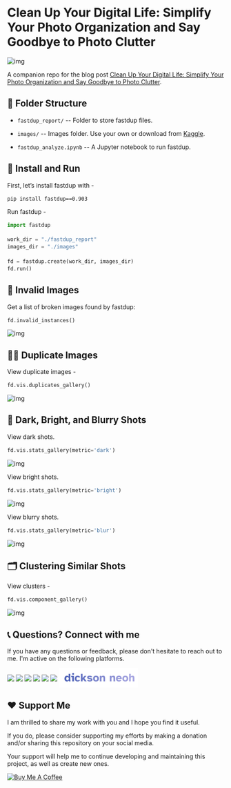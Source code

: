 # Clean Up Your Digital Life: Simplify Your Photo Organization and Say Goodbye to Photo Clutter

![img](https://dicksonneoh.com/images//blog/clean_up_your_digital_life/post_image.gif)

A companion repo for the blog post [Clean Up Your Digital Life: Simplify Your Photo Organization and Say Goodbye to Photo Clutter](https://dicksonneoh.com/blog/clean_up_your_digital_life/).

## 📂 Folder Structure

* `fastdup_report/` -- Folder to store fastdup files.

* `images/` -- Images folder. Use your own or download from [Kaggle](https://www.kaggle.com/datasets/duttadebadri/image-classification).

* `fastdup_analyze.ipynb` -- A Jupyter notebook to run fastdup.


## 🧮 Install and Run
First, let’s install fastdup with -

```
pip install fastdup==0.903
```

Run fastdup -

```python
import fastdup

work_dir = "./fastdup_report"
images_dir = "./images"

fd = fastdup.create(work_dir, images_dir)
fd.run()
```

## 🚫 Invalid Images

Get a list of broken images found by fastdup:

```python
fd.invalid_instances()
```

![img](https://dicksonneoh.com/blog/clean_up_your_digital_life/invalid.png)


## 👯‍♂️ Duplicate Images
View duplicate images - 

```python
fd.vis.duplicates_gallery()
```

![img](https://dicksonneoh.com/blog/clean_up_your_digital_life/duplicates.png)


## 🤳 Dark, Bright, and Blurry Shots

View dark shots.

```python
fd.vis.stats_gallery(metric='dark')
```

![img](https://dicksonneoh.com/blog/clean_up_your_digital_life/dark.png)

View bright shots.

```python
fd.vis.stats_gallery(metric='bright')
```

![img](https://dicksonneoh.com/blog/clean_up_your_digital_life/bright.png)

View blurry shots.

```python
fd.vis.stats_gallery(metric='blur')
```

![img](https://dicksonneoh.com/blog/clean_up_your_digital_life/blur.png)


## 🗂 Clustering Similar Shots
View clusters - 

```python
fd.vis.component_gallery()
```

![img](https://dicksonneoh.com/blog/clean_up_your_digital_life/components.png)

## 📞 Questions? Connect with me
If you have any questions or feedback, please don't hesitate to reach out to me.
I'm active on the following platforms.
<p align="left">
      <a href="https://www.linkedin.com/in/dickson-neoh/" target="blank"><img align="center"
            src="https://img.shields.io/badge/LinkedIn-0077B5?style=for-the-badge&logo=linkedin&logoColor=white" /></a>
      <a href="https://twitter.com/dicksonneoh7" target="blank"><img align="center"
            src="https://img.shields.io/badge/Twitter-1DA1F2?style=for-the-badge&logo=twitter&logoColor=white" /></a>
      <a href="https://github.com/dnth" target="blank"><img align="center"
            src="https://img.shields.io/badge/GitHub-100000?style=for-the-badge&logo=github&logoColor=white" /></a>
      <a href="https://www.youtube.com/channel/UCJckpaGYra_p9ixmEDvYARA" target="blank"><img align="center"
            src="https://img.shields.io/badge/YouTube-FF0000?style=for-the-badge&logo=youtube&logoColor=white" /></a>
      <a href="mailto:dickson.neoh@gmail.com" target="blank"><img align="center"
            src="https://img.shields.io/badge/Gmail-D14836?style=for-the-badge&logo=gmail&logoColor=white"/></a>
      <a href="https://medium.com/@dickson.neoh" target="blank"><img align="center"
            src="https://img.shields.io/badge/medium-%2312100E.svg?&style=for-the-badge&logo=medium&logoColor=white"/></a>
      <a href="https://dicksonneoh.com/" target="blank"><img align="center"
            src="https://raw.githubusercontent.com/dnth/dnth.github.io/main/static/images/site-navigation/logo_dn.png"
            alt="dnth" height="45" /></a>
</p>

## ❤️ Support Me
I am thrilled to share my work with you and I hope you find it useful. 

If you do, please consider supporting my efforts by making a donation and/or sharing this repository on your social media. 

Your support will help me to continue developing and maintaining this project, as well as create new ones.

<a href="https://www.buymeacoffee.com/dicksonneoh" target="_blank"><img src="https://cdn.buymeacoffee.com/buttons/v2/default-blue.png" alt="Buy Me A Coffee" style="height: 60px !important;width: 217px !important;" ></a>
